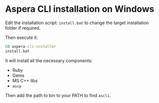 # Aspera CLI installation on Windows

Edit the installation script: `install.bat` to change the target installation folder if required.

Then execute it:

```bat
CD aspera-cli-installer
install.bat
```

It will install all the necessary components:

- Ruby
- Gems
- MS C++ libs
- `ascp`

Then add the path to bin to your PATH to find `ascli`.
